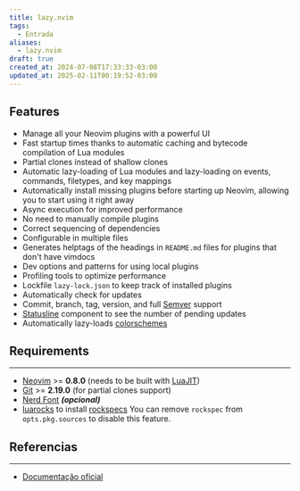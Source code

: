 ```yaml
---
title: lazy.nvim
tags:
  - Entrada
aliases:
  - lazy.nvim
draft: true
created_at: 2024-07-08T17:33:33-03:00
updated_at: 2025-02-11T00:19:52-03:00
---
```

## Features

- Manage all your Neovim plugins with a powerful UI
- Fast startup times thanks to automatic caching and bytecode compilation of Lua modules
- Partial clones instead of shallow clones
- Automatic lazy-loading of Lua modules and lazy-loading on events, commands, filetypes, and key mappings
- Automatically install missing plugins before starting up Neovim, allowing you to start using it right away
- Async execution for improved performance
- No need to manually compile plugins
- Correct sequencing of dependencies
- Configurable in multiple files
- Generates helptags of the headings in `README.md` files for plugins that don't have vimdocs
- Dev options and patterns for using local plugins
- Profiling tools to optimize performance
- Lockfile `lazy-lock.json` to keep track of installed plugins
- Automatically check for updates
- Commit, branch, tag, version, and full [Semver](https://devhints.io/semver) support
- [Statusline](../../../08/06/entrada/Statusline.md) component to see the number of pending updates
- Automatically lazy-loads [colorschemes](../../../08/06/entrada/colorschemes.md)

## Requirements
---
- [Neovim](Neovim.md) >= **0.8.0** (needs to be built with [LuaJIT](LuaJIT.md))
- [Git](Git.md) >= **2.19.0** (for partial clones support)
- [Nerd Font](Fonte_Nerd_Font.md) **_(opcional)_**
- [luarocks](luarocks.md) to install [rockspecs](../../../08/06/entrada/rockspecs.md)
  You can remove `rockspec` from `opts.pkg.sources` to disable this feature.

## Referencias
---
- [Documentação oficial](https://lazy.folke.io/)